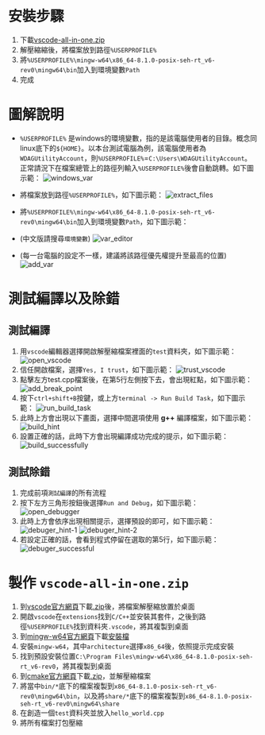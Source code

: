 # 安裝步驟

1. 下載[vscode-all-in-one.zip](https://github.com/CNOCycle/cpp_tutorial/releases/download/win-mingw-vscode/vscode-all-in-one.zip)
2. 解壓縮縮後，將檔案放到路徑`%USERPROFILE%`
3. 將`%USERPROFILE%\mingw-w64\x86_64-8.1.0-posix-seh-rt_v6-rev0\mingw64\bin`加入到環境變數`Path`
4. 完成

# 圖解說明

* `%USERPROFILE%` 是windows的環境變數，指的是該電腦使用者的目錄。概念同linux底下的`${HOME}`。以本台測試電腦為例，該電腦使用者為`WDAGUtilityAccount`，則`%USERPROFILE%`=`C:\Users\WDAGUtilityAccount`。正常請況下在檔案總管上的路徑列輸入`%USERPROFILE%`後會自動跳轉。如下圖示範：
![windows_var](./fig_01-win-var.png)

* 將檔案放到路徑`%USERPROFILE%`，如下圖示範：
![extract_files](./fig_02-extract_files.png)

* 將`%USERPROFILE%\mingw-w64\x86_64-8.1.0-posix-seh-rt_v6-rev0\mingw64\bin`加入到環境變數`Path`，如下圖示範：
* (中文版請搜尋`環境變數`)
![var_editor](./fig_03-var_editor.png)
* (每一台電腦的設定不一樣，建議將該路徑優先權提升至最高的位置)
![add_var](./fig_04-add_var.png)

# 測試編譯以及除錯

## 測試編譯
1. 用`vscode`編輯器選擇開啟解壓縮檔案裡面的`test`資料夾，如下圖示範：
![open_vscode](./fig_05-open_vscode.png)
2. 信任開啟檔案，選擇`Yes, I trust`，如下圖示範：
![trust_vscode](./fig_06-trust_vscode.png)
3. 點擊左方test.cpp檔案後，在第5行左側按下去，會出現紅點，如下圖示範：
![add_break_point](./fig_07-add_break_point.png)
4. 按下`ctrl+shift+B`按鍵，或上方`terminal -> Run Build Task`，如下圖示範：
![run_build_task](./fig_08-run_build_task.png)
5. 此時上方會出現以下畫面，選擇中間選項使用 **g++** 編譯檔案，如下圖示範：
![build_hint](./fig_09-build_hint.png)
6. 設置正確的話，此時下方會出現編譯成功完成的提示，如下圖示範：
![build_successfully](./fig_10-build_successfully.png)

## 測試除錯
1. 完成前項`測試編譯`的所有流程
2. 按下左方三角形按鈕後選擇`Run and Debug`，如下圖示範：
![open_debugger](./fig_11-open_debugger.png)
3. 此時上方會依序出現相關提示，選擇預設的即可，如下圖示範：
![debuger_hint-1](./fig_12-debuger_hint-1.png)
![debuger_hint-2](./fig_13-debuger_hint-2.png)
4. 若設定正確的話，會看到程式停留在選取的第5行，如下圖示範：
![debuger_successful](./fig_14-debuger_successful.png)


# 製作 `vscode-all-in-one.zip`
1. 到[vscode官方網頁](https://code.visualstudio.com/Download)下載[.zip](https://code.visualstudio.com/sha/download?build=stable&os=win32-x64-archive)後，將檔案解壓縮放置於桌面
2. 開啟`vscode`在`extensions`找到`C/C++`並安裝其套件，之後到路徑`%USERPROFILE%`找到資料夾`.vscode`，將其複製到桌面
3. 到[mingw-w64官方網頁](http://mingw-w64.org/doku.php/download)下載[安裝檔](https://sourceforge.net/projects/mingw-w64/files/Toolchains%20targetting%20Win32/Personal%20Builds/mingw-builds/installer/mingw-w64-install.exe/download)
4. 安裝`mingw-w64`，其中`architecture`選擇`x86_64`後，依照提示完成安裝
5. 找到預設安裝位置`C:\Program Files\mingw-w64\x86_64-8.1.0-posix-seh-rt_v6-rev0`，將其複製到桌面
6. 到[cmake官方網頁](https://cmake.org/download/)下載[.zip](https://github.com/Kitware/CMake/releases/download/v3.21.1/cmake-3.21.1-windows-x86_64.zip)，並解壓縮檔案
7. 將當中`bin/*`底下的檔案複製到`x86_64-8.1.0-posix-seh-rt_v6-rev0\mingw64\bin`，以及將`share/*`底下的檔案複製到`x86_64-8.1.0-posix-seh-rt_v6-rev0\mingw64\share`
8. 在創造一個`test`資料夾並放入`hello_world.cpp`
9. 將所有檔案打包壓縮

